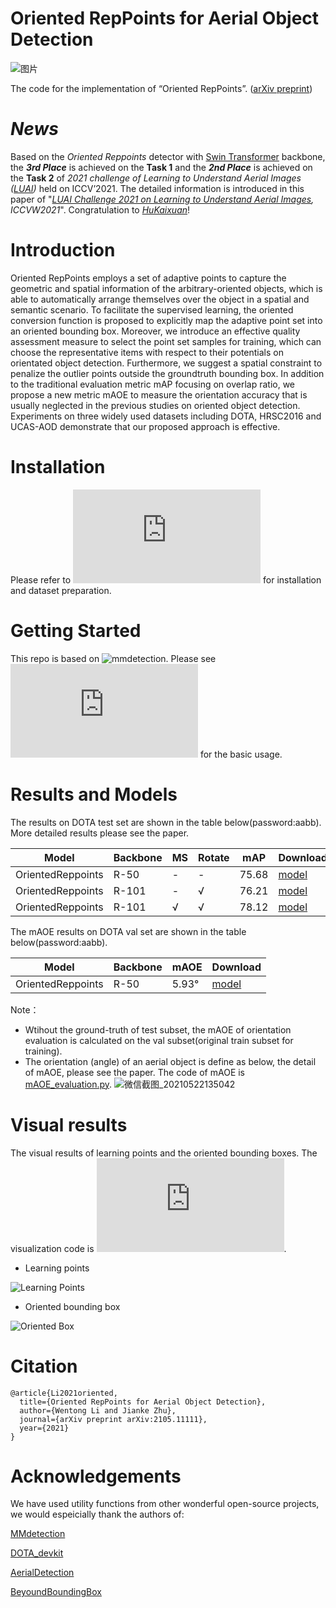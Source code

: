 # Oriented RepPoints for Aerial Object Detection
![图片](https://user-images.githubusercontent.com/32033843/119212550-b44da380-baeb-11eb-9de2-61ce0d812131.png)

The code for the implementation of “Oriented RepPoints”. ([arXiv preprint](https://arxiv.org/abs/2105.11111))

# _News_  
Based on the _Oriented Reppoints_ detector with [Swin Transformer](https://arxiv.org/abs/2103.14030v1?ref=hackernoon.com) backbone, the **_3rd Place_** is achieved on the **Task 1** and the **_2nd Place_** is achieved on the **Task 2** of _2021 challenge of Learning to Understand Aerial Images ([LUAI](https://captain-whu.github.io/LUAI2021/index.html))_ held on ICCV’2021. The detailed information is introduced in this paper of "_[LUAI Challenge 2021 on Learning to Understand Aerial Images](https://arxiv.org/abs/2108.13246v1), ICCVW2021_". Congratulation to _[HuKaixuan](https://github.com/hukaixuan19970627)_!


# Introduction
Oriented RepPoints employs a set of adaptive points to capture the geometric and spatial information of the arbitrary-oriented objects, which is able to automatically arrange themselves over the object in a spatial and semantic scenario. To facilitate the supervised learning, the oriented conversion function is proposed to explicitly map the adaptive point set into an oriented bounding box. Moreover, we introduce an effective quality assessment measure to select the point set samples for training, which can choose the representative items with respect to their potentials on orientated object detection. Furthermore, we suggest a spatial constraint to penalize the outlier points outside the groundtruth bounding box. In addition to the traditional evaluation metric mAP focusing on overlap ratio, we propose a new metric mAOE to measure the orientation accuracy that is usually neglected in the previous studies on oriented object detection. Experiments on three widely used datasets including DOTA, HRSC2016 and UCAS-AOD demonstrate that our proposed approach is effective. 


# Installation
Please refer to ![install.md](https://github.com/LiWentomng/OrientedRepPoints/blob/main/docs/install.md) for installation and dataset preparation.


# Getting Started 
This repo is based on ![mmdetection](https://github.com/open-mmlab/mmdetection). Please see ![getting_started.md](https://github.com/LiWentomng/OrientedRepPoints/blob/main/docs/getting_started.md) for the basic usage.

# Results and Models
The results on DOTA test set are shown in the table below(password:aabb). More detailed results please see the paper.

  Model| Backbone  | MS | Rotate | mAP | Download
 ----  | ----- | ------  | ------| ------ | ------  
 OrientedReppoints| R-50| - | -| 75.68 |[model](https://pan.baidu.com/s/1fCgmpd3MWoCbI80wYwtV2w)
 OrientedReppoints| R-101| - | √| 76.21 |[model](https://pan.baidu.com/s/1WN2QKMR6vrTzrJGCcukt8A)
 OrientedReppoints| R-101| √ | √ | 78.12|[model](https://pan.baidu.com/s/1Rv2ujQEt56R9nw-QjJlMIg)
 

The mAOE results on DOTA val set are shown in the table below(password:aabb).

  Model| Backbone | mAOE | Download
 ----  | ----- | ------  | ------
 OrientedReppoints| R-50| 5.93° |[model](https://pan.baidu.com/s/1TeHDeuVTKpXd5KdYY51TUA)


 Note：
 * Wtihout the ground-truth of test subset, the mAOE of orientation evaluation is calculated on the val subset(original train subset for training).
 * The orientation (angle) of an aerial object is define as below, the detail of mAOE, please see the paper. The code of mAOE is [mAOE_evaluation.py](https://github.com/LiWentomng/OrientedRepPoints/blob/main/DOTA_devkit/mAOE_evaluation.py).
 ![微信截图_20210522135042](https://user-images.githubusercontent.com/32033843/119216186-be2fd080-bb04-11eb-9736-1f82c6666171.png)

 
# Visual results
The visual results of learning points and the oriented bounding boxes. The visualization code is ![show_learning_points_and_boxes.py](https://github.com/LiWentomng/OrientedRepPoints/blob/main/tools/parse_pkl/show_learning_points_and_boxes.py).

* Learning points

![Learning Points](https://user-images.githubusercontent.com/32033843/119213326-e44b7580-baf0-11eb-93a6-c86fcf80be58.png)

* Oriented bounding box

![Oriented Box](https://user-images.githubusercontent.com/32033843/119213335-edd4dd80-baf0-11eb-86db-459fe2a14735.png)


# Citation
```shell
@article{Li2021oriented,
  title={Oriented RepPoints for Aerial Object Detection},
  author={Wentong Li and Jianke Zhu},
  journal={arXiv preprint arXiv:2105.11111},
  year={2021}
}
```


#  Acknowledgements
We have used utility functions from other wonderful open-source projects, we would espeicially thank the authors of:

[MMdetection](https://github.com/open-mmlab/mmdetection)

[DOTA_devkit](https://github.com/CAPTAIN-WHU/DOTA_devkit)

[AerialDetection](https://github.com/dingjiansw101/AerialDetection)

[BeyoundBoundingBox](https://github.com/sdl-guozonghao/beyondboundingbox)




